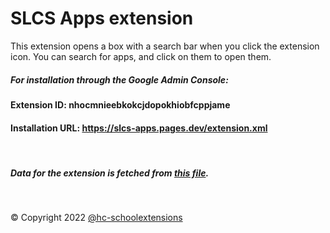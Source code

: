 # SLCS Apps extension

This extension opens a box with a search bar when you click the extension icon. You can search for apps, and click on them to open them.

##### For installation through the Google Admin Console:


#### Extension ID: nhocmnieebkokcjdopokhiobfcppjame

#### Installation URL: https://slcs-apps.pages.dev/extension.xml
<br>

##### Data for the extension is fetched from [this file](https://github.com/hc-schoolextensions/slcs-apps-data/blob/main/data.txt).

<br>

&copy; Copyright 2022 [@hc-schoolextensions](https://github.dev/hc-schoolextensions/ '@hc-schoolextensions')